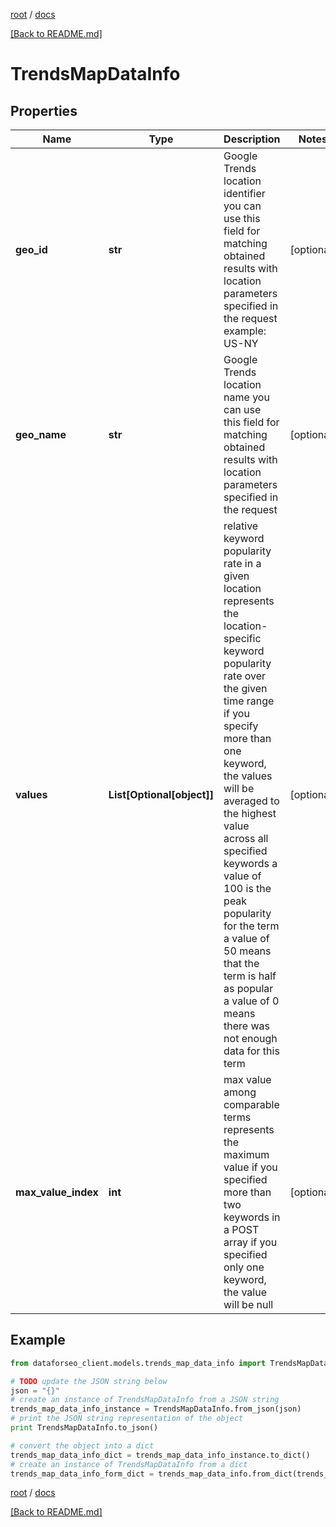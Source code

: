 [root](./../ "root") / [docs](./ "docs")

[[Back to README.md]](./../README.md "[Back to README.md]")

# TrendsMapDataInfo

## Properties

Name | Type | Description | Notes
------------ | ------------- | ------------- | -------------
**geo_id** | **str** | Google Trends location identifier you can use this field for matching obtained results with location parameters specified in the request example: US-NY | [optional]
**geo_name** | **str** | Google Trends location name you can use this field for matching obtained results with location parameters specified in the request | [optional]
**values** | **List[Optional[object]]** | relative keyword popularity rate in a given location represents the location-specific keyword popularity rate over the given time range if you specify more than one keyword, the values will be averaged to the highest value across all specified keywords a value of 100 is the peak popularity for the term a value of 50 means that the term is half as popular a value of 0 means there was not enough data for this term | [optional]
**max_value_index** | **int** | max value among comparable terms represents the maximum value if you specified more than two keywords in a POST array if you specified only one keyword, the value will be null | [optional]

## Example

```python
from dataforseo_client.models.trends_map_data_info import TrendsMapDataInfo

# TODO update the JSON string below
json = "{}"
# create an instance of TrendsMapDataInfo from a JSON string
trends_map_data_info_instance = TrendsMapDataInfo.from_json(json)
# print the JSON string representation of the object
print TrendsMapDataInfo.to_json()

# convert the object into a dict
trends_map_data_info_dict = trends_map_data_info_instance.to_dict()
# create an instance of TrendsMapDataInfo from a dict
trends_map_data_info_form_dict = trends_map_data_info.from_dict(trends_map_data_info_dict)
```

  

[root](./../ "root") / [docs](./ "docs")

[[Back to README.md]](./../README.md "[Back to README.md]")